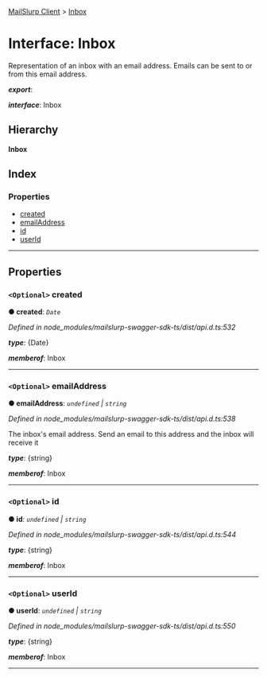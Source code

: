 [MailSlurp Client](../README.md) > [Inbox](../interfaces/inbox.md)

# Interface: Inbox

Representation of an inbox with an email address. Emails can be sent to or from this email address.

*__export__*: 

*__interface__*: Inbox

## Hierarchy

**Inbox**

## Index

### Properties

* [created](inbox.md#created)
* [emailAddress](inbox.md#emailaddress)
* [id](inbox.md#id)
* [userId](inbox.md#userid)

---

## Properties

<a id="created"></a>

### `<Optional>` created

**● created**: *`Date`*

*Defined in node_modules/mailslurp-swagger-sdk-ts/dist/api.d.ts:532*

*__type__*: {Date}

*__memberof__*: Inbox

___
<a id="emailaddress"></a>

### `<Optional>` emailAddress

**● emailAddress**: *`undefined` \| `string`*

*Defined in node_modules/mailslurp-swagger-sdk-ts/dist/api.d.ts:538*

The inbox's email address. Send an email to this address and the inbox will receive it

*__type__*: {string}

*__memberof__*: Inbox

___
<a id="id"></a>

### `<Optional>` id

**● id**: *`undefined` \| `string`*

*Defined in node_modules/mailslurp-swagger-sdk-ts/dist/api.d.ts:544*

*__type__*: {string}

*__memberof__*: Inbox

___
<a id="userid"></a>

### `<Optional>` userId

**● userId**: *`undefined` \| `string`*

*Defined in node_modules/mailslurp-swagger-sdk-ts/dist/api.d.ts:550*

*__type__*: {string}

*__memberof__*: Inbox

___

